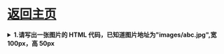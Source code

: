 # [返回主页](https://github.com/yisainan/web-interview/blob/master/README.md)

<b><details><summary>1.请写出一张图片的 HTML 代码，已知道图片地址为"images/abc.jpg",宽 100px，高 50px</summary></b>

答案：

```html
<img src="images/abc.jpg"  alt="" width="100" height="50"/>
```

</details>
